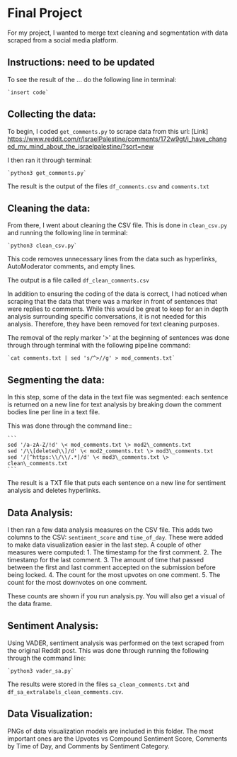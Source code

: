 # Final Project

  For my project, I wanted to merge text cleaning and segmentation with data scraped from a social media platform.

## Instructions: need to be updated

   To see the result of the ... do the following line in terminal:

    `insert code`



## Collecting the data:

   To begin, I coded `get_comments.py` to scrape data from this url: 
    [Link] https://www.reddit.com/r/IsraelPalestine/comments/172w9gt/i_have_changed_my_mind_about_the_israelpalestine/?sort=new

   I then ran it through terminal: 

    `python3 get_comments.py`

   The result is the output of the files `df_comments.csv` and `comments.txt`


## Cleaning the data:

   From there, I went about cleaning the CSV file. This is done in `clean_csv.py` and running the following line in terminal:

    `python3 clean_csv.py`

   This code removes unnecessary lines from the data such as hyperlinks, AutoModerator comments, and empty lines.

   The output is a file called `df_clean_comments.csv`

   In addition to ensuring the coding of the data is correct, I had noticed when scraping that the data that there was a marker in front of sentences that were replies to comments. While this would be great to keep for an in depth analysis surrounding specific conversations, it is not needed for this analysis. Therefore, they have been removed for text cleaning purposes.

   The removal of the reply marker '>' at the beginning of sentences was done through through terminal with the following pipeline command:

    `cat comments.txt | sed 's/^>//g' > mod_comments.txt`


## Segmenting the data:

   In this step, some of the data in the text file was segmented: each sentence is returned on a new line for text analysis by breaking down the comment bodies line per line in a text file.

   This was done through the command line::

    ```
    sed '/a-zA-Z/!d' \< mod_comments.txt \> mod2\_comments.txt
    sed '/\\[deleted\\]/d' \< mod2_comments.txt \> mod3\_comments.txt
    sed '/[^https:\\/\\/.*]/d' \< mod3\_comments.txt \> clean\_comments.txt
    ```

   The result is a TXT file that puts each sentence on a new line for sentiment analysis and deletes hyperlinks.

## Data Analysis:
   I then ran a few data analysis measures on the CSV file. This adds two columns to the CSV: `sentiment_score` and `time_of_day`. These were added to make data visualization easier in the last step.
   A couple of other measures were computed:
    1. The timestamp for the first comment.
    2. The timestamp for the last comment.
    3. The amount of time that passed between the first and last comment accepted on the submission before being locked.
    4. The count for the most upvotes on one comment. 
    5. The count for the most downvotes on one comment.

   These counts are shown if you run analysis.py. You will also get a visual of the data frame. 

## Sentiment Analysis:
   Using VADER, sentiment analysis was performed on the text scraped from the original Reddit post. This was done through running the following through the command line:

    `python3 vader_sa.py`

   The results were stored in the files `sa_clean_comments.txt` and `df_sa_extralabels_clean_comments.csv`.


## Data Visualization:
PNGs of data visualization models are included in this folder. The most important ones are the Upvotes vs Compound Sentiment Score, Comments by Time of Day, and Comments by Sentiment Category.
